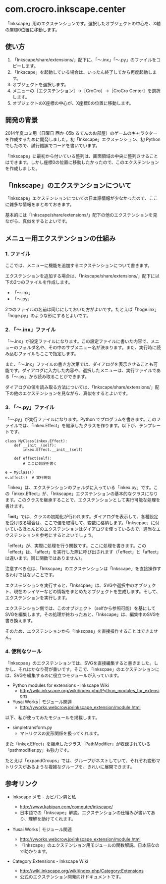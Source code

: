 com.crocro.inkscape.center
==========================

「Inkscape」用のエクステンションです。選択したオブジェクトの中心を、X軸の座標0位置に移動します。


## 使い方

1. 「Inkscape/share/extensions/」配下に、「～.inx」「～.py」のファイルをコピーします。
2. 「Inkscape」を起動している場合は、いったん終了してから再度起動します。
3. オブジェクトを選択します。
4. メニューの［エクステンション］→［CroCro］→［CroCro Center］を選択します。
5. オブジェクトのX座標の中心が、X座標0の位置に移動します。


## 開発の背景

2014年夏コミ用（日曜日 西か-05b るてんのお部屋）のゲームのキャラクターを作成するために開発しました。初「Inkscape」エクステンション、初 Python でしたので、試行錯誤でコードを書いています。

「Inkscape」に最初から付いている整列は、画面領域の中央に整列させることはできます。しかし座標0の位置に移動したかったので、このエクステンションを作成しました。


## 「Inkscape」のエクステンションについて

「Inkscape」エクステンションについての日本語情報が少なかったので、ここに雑多な情報をまとめておきます。

基本的には「Inkscape/share/extensions/」配下の他のエクステンションを見ながら、真似をするとよいです。


## メニュー用エクステンションの仕組み

### 1. ファイル

ここでは、メニューに機能を追加するエクステンションについて書きます。

エクステンションを追加する場合は、「Inkscape/share/extensions/」配下に以下の2つのファイルを作成します。

* 「～.inx」
* 「～.py」

2つのファイルの名前は同じにしておいた方がよいです。たとえば「hoge.inx」「hoge.py」のような形にするとよいです。


### 2. 「～.inx」ファイル

「～.inx」が設定ファイルになります。この設定ファイルに書いた内容で、メニューのフォルダ名や、その中のサブメニュー名が決まります。また、実行時に読み込むファイルもここで指定します。

また、「～.inx」ファイルの書き方次第では、ダイアログを表示させることも可能です。ダイアログに入力した内容や、選択したメニューは、実行ファイルである「～.py」から読み取ることができます。

ダイアログの値を読み取る方法については、「Inkscape/share/extensions/」配下の他のエクステンションを見ながら、真似をするとよいです。


### 3. 「～.py」ファイル

「～.py」が実行ファイルになります。Python でプログラムを書きます。このファイルでは、「inkex.Effect」を継承したクラスを作ります。以下が、テンプレートです。

	class MyClass(inkex.Effect):
		def __init__(self):
			inkex.Effect.__init__(self)
	
		def effect(self):
			# ここに処理を書く
	
	e = MyClass()
	e.affect()	# 実行開始

「inkex」は、エクステンションのフォルダに入っている「inkex.py」です。この「inkex.Effect」が、「Inkscape」エクステンションの基本的なクラスになります。このクラスを継承することで、エクステンションとして実行可能な処理を書けます。

「__init__」では、クラスの初期化が行われます。ダイアログを表示して、各種設定を受け取る場合は、ここで値を取得して、変数に格納します。「Inkscpae」に付いているほとんどのエクステンションはダイアログを使っているので、適当なエクステンションを参考にするとよいでしょう。

「effect」が、実際に処理を行う関数です。ここに処理を書きます。この「effect」は、「affect」を実行した際に呼び出されます（「effect」と「affect」は違います。同じ関数ではありません）。

注意すべき点は、「Inkscpae」のエクステンションは「Inkscape」を直接操作するわけではないことです。

エクステンションを実行すると、「Inkscpae」は、SVGや選択中のオブジェクト、現在のレイヤーなどの情報をまとめたオブジェクトを生成します。そして、エクステンションを実行します。

エクステンション側では、このオブジェクト（selfから参照可能）を基にしてSVGを編集します。その処理が終わったあと、「Inkscape」は、編集中のSVGを書き換えます。

そのため、エクステンションから「Inkscpae」を直接操作することはできません。


### 4. 便利なツール

「Inkscpae」のエクステンションでは、SVGを直接編集すると書きました。しかし、それはかなり荷が重いです。そこで、「Inkscpae」のエクステンションには、SVGを編集するのに役立つモジュールが入っています。

* Python modules for extensions - Inkscape Wiki
	* <http://wiki.inkscape.org/wiki/index.php/Python_modules_for_extensions>
* Yusai Works | モジュール関連
	* <http://yworks.webcrow.jp/inkscape_extension/module.html>

以下、私が使ってみたモジュールを掲載します。

* simpletransform.py
	* マトリクスの変形関係を扱ってくれます。

また「inkex.Effect」を継承したクラス「PathModifier」が収録されている「pathmodifier.py」も強力です。

たとえば「expandGroups」では、グループがネストしていて、それぞれ変形マトリクスがあるような複雑なグループを、きれいに展開できます。


## 参考リンク

* Inkscape メモ - カビパン男と私
	* <http://www.kabipan.com/computer/inkscape/>
	* 日本語での「Inkscape」解説。エクステンションの仕組みが書いてあり、理解を助けてくれます。

* Yusai Works | モジュール関連
	* <http://yworks.webcrow.jp/inkscape_extension/module.html>
	* 「Inkscape」のエクステンション用モジュールの関数解説。日本語なので助かります。

* Category:Extensions - Inkscape Wiki
	* <http://wiki.inkscape.org/wiki/index.php/Category:Extensions>
	* 公式のエクステンション開発向けドキュメントです。

